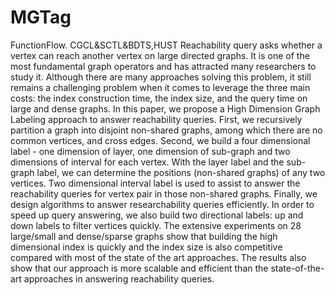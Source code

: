 # MGTag
FunctionFlow. CGCL&SCTL&BDTS,HUST
Reachability query asks whether a vertex can reach another vertex on large directed graphs. It is one of the most fundamental graph operators and has attracted many researchers to study it. Although there are many approaches solving this problem, it still remains a challenging problem when it comes to leverage the three main costs: the index construction time, the index size, and the query time on large and dense graphs. In this paper, we propose a High Dimension Graph Labeling approach to answer reachability queries. First, we recursively partition a graph into disjoint non-shared graphs, among which there are no common vertices, and cross edges. Second, we build a four dimensional label - one dimension of layer, one dimension of sub-graph and two dimensions of interval for each vertex. With the layer label and the sub-graph label, we can determine the positions (non-shared graphs) of any two vertices. Two dimensional interval label is used to assist to answer the reachability queries for vertex pair in those non-shared graphs. Finally, we design algorithms to answer researchability queries efficiently. In order to speed up query answering, we also build two directional labels: up and down labels to filter vertices quickly. The extensive experiments on 28 large/small and dense/sparse graphs show that building the high dimensional index is quickly and the index size is also competitive compared with most of the state of the art approaches. The results also show that our approach is more scalable and efficient than the state-of-the-art approaches in answering reachability queries.
